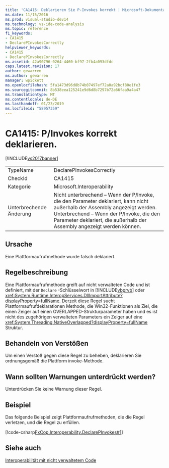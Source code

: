 ```yaml
---
title: 'CA1415: Deklarieren Sie P-Invokes korrekt | Microsoft-Dokumentation'
ms.date: 11/15/2016
ms.prod: visual-studio-dev14
ms.technology: vs-ide-code-analysis
ms.topic: reference
f1_keywords:
- CA1415
- DeclarePInvokesCorrectly
helpviewer_keywords:
- CA1415
- DeclarePInvokesCorrectly
ms.assetid: 42a90796-0264-4460-bf97-2fb4a093dfdc
caps.latest.revision: 17
author: gewarren
ms.author: gewarren
manager: wpickett
ms.openlocfilehash: 5fa1473d96d8b74b07497ef72a0a92bcf80e1fe3
ms.sourcegitcommit: 8b538eea125241e9d6d8b7297b72a66faa9a4a47
ms.translationtype: MT
ms.contentlocale: de-DE
ms.lasthandoff: 01/23/2019
ms.locfileid: "58957359"
---
```

# <a name="ca1415-declare-pinvokes-correctly"></a>CA1415: P/Invokes korrekt deklarieren.
[!INCLUDE[vs2017banner](../includes/vs2017banner.md)]

|||
|-|-|
|TypeName|DeclarePInvokesCorrectly|
|CheckId|CA1415|
|Kategorie|Microsoft.Interoperability|
|Unterbrechende Änderung|Nicht unterbrechend – Wenn der P/Invoke, die den Parameter deklariert, kann nicht außerhalb der Assembly angezeigt werden. Unterbrechend – Wenn der P/Invoke, die den Parameter deklariert, die außerhalb der Assembly angezeigt werden können.|

## <a name="cause"></a>Ursache
 Eine Plattformaufrufmethode wurde falsch deklariert.

## <a name="rule-description"></a>Regelbeschreibung
 Eine Plattformaufrufmethode greift auf nicht verwalteten Code und ist definiert, mit der `Declare` -Schlüsselwort in [!INCLUDE[vbprvb](../includes/vbprvb-md.md)] oder <xref:System.Runtime.InteropServices.DllImportAttribute?displayProperty=fullName>. Derzeit diese Regel sucht Plattformaufrufdeklarationen Methode, die Win32-Funktionen als Ziel, die einen Zeiger auf einen OVERLAPPED-Strukturparameter haben und es ist nicht des zugehörigen verwalteten Parameters ein Zeiger auf eine <xref:System.Threading.NativeOverlapped?displayProperty=fullName> Struktur.

## <a name="how-to-fix-violations"></a>Behandeln von Verstößen
 Um einen Verstoß gegen diese Regel zu beheben, deklarieren Sie ordnungsgemäß die Plattform invoke-Methode.

## <a name="when-to-suppress-warnings"></a>Wann sollten Warnungen unterdrückt werden?
 Unterdrücken Sie keine Warnung dieser Regel.

## <a name="example"></a>Beispiel
 Das folgende Beispiel zeigt Plattformaufrufmethoden, die die Regel verletzen, und die Regel zu erfüllen.

 [!code-csharp[FxCop.Interoperability.DeclarePInvokes#1](../snippets/csharp/VS_Snippets_CodeAnalysis/FxCop.Interoperability.DeclarePInvokes/cs/FxCop.Interoperability.DeclarePInvokes.cs#1)]

## <a name="see-also"></a>Siehe auch
 [Interoperabilität mit nicht verwaltetem Code](http://msdn.microsoft.com/library/ccb68ce7-b0e9-4ffb-839d-03b1cd2c1258)
